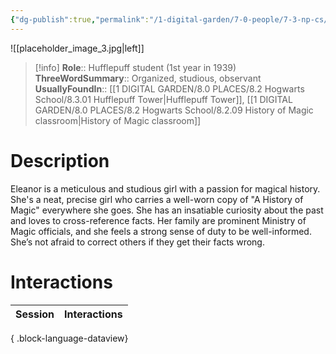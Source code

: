 ```yaml
---
{"dg-publish":true,"permalink":"/1-digital-garden/7-0-people/7-3-np-cs/eleanor-vance/","tags":["#person","hogwarts","student","hufflepuff"]}
---
```


![[placeholder_image_3.jpg\|left]]
>[!info]
>**Role**:: Hufflepuff student (1st year in 1939)
>**ThreeWordSummary**:: Organized, studious, observant
>**UsuallyFoundIn**:: [[1 DIGITAL GARDEN/8.0 PLACES/8.2 Hogwarts School/8.3.01 Hufflepuff Tower\|Hufflepuff Tower]], [[1 DIGITAL GARDEN/8.0 PLACES/8.2 Hogwarts School/8.2.09 History of Magic classroom\|History of Magic classroom]]

# Description

Eleanor is a meticulous and studious girl with a passion for magical history. She's a neat, precise girl who carries a well-worn copy of "A History of Magic" everywhere she goes. She has an insatiable curiosity about the past and loves to cross-reference facts. Her family are prominent Ministry of Magic officials, and she feels a strong sense of duty to be well-informed. She’s not afraid to correct others if they get their facts wrong.

# Interactions

| Session | Interactions |
| ------- | ------------ |

{ .block-language-dataview}
